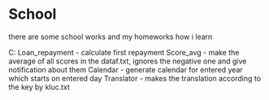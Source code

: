 # School
there are some school works and my homeworks how i learn

C:
Loan_repayment - calculate first repayment
Score_avg - make the average of all scores in the dataf.txt, ignores the negative one and give notification about them
Calendar - generate calendar for entered year which starts on entered day 
Translator - makes the translation according to the key by kluc.txt
